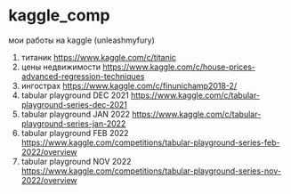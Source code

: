 # kaggle_comp
мои работы на kaggle (unleashmyfury)
1) титаник https://www.kaggle.com/c/titanic
2) цены недвижимости https://www.kaggle.com/c/house-prices-advanced-regression-techniques
3) ингострах https://www.kaggle.com/c/finunichamp2018-2/
4) tabular playground DEC 2021 https://www.kaggle.com/c/tabular-playground-series-dec-2021
5) tabular playground JAN 2022 https://www.kaggle.com/c/tabular-playground-series-jan-2022
6) tabular playground FEB 2022 https://www.kaggle.com/competitions/tabular-playground-series-feb-2022/overview
7) tabular playground NOV 2022 https://www.kaggle.com/competitions/tabular-playground-series-nov-2022/overview
